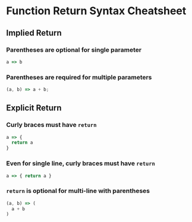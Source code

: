 # Function Return Syntax Cheatsheet

## Implied Return

### Parentheses are optional for single parameter

```javascript
a => b
```

### Parentheses are required for multiple parameters

```javascript
(a, b) => a + b;
```

## Explicit Return

### Curly braces must have `return`

```javascript
a => { 
  return a
}
```
### Even for single line, curly braces must have `return`

```javascript
a => { return a }
```

### `return` is optional for multi-line with parentheses  

```javascript
(a, b) => (
  a + b
)
```

